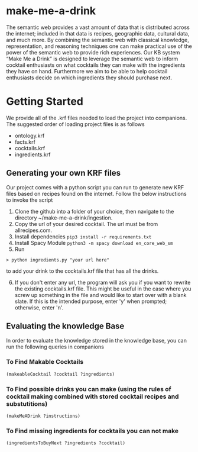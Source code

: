 # make-me-a-drink

The semantic web provides a vast amount of data that is distributed across the internet; included in that data is recipes, geographic data, cultural data, and much more. By combining the semantic web with classical knowledge, representation, and reasoning techniques one can make practical use of the power of the semantic web to provide rich experiences. Our KB system “Make Me a Drink” is designed to leverage the semantic web to inform cocktail enthusiasts on what cocktails they can make with the ingredients they have on hand. Furthermore we aim to be able to help cocktail enthusiasts decide on which ingredients they should purchase next.


# Getting Started

We provide all of the .krf files needed to load the project into companions. The suggested order of loading project files is as follows

- ontology.krf
- facts.krf
- cocktails.krf
- ingredients.krf

## Generating your own KRF files
Our project comes with a python script you can run to generate new KRF files based on recipes found on the internet. Follow the below instructions to invoke the script

1. Clone the github into a folder of your choice, then navigate to the directory ~/make-me-a-drink/ingestion.
2. Copy the url of your desired cocktail. The url must be from allrecipes.com.
3. Install dependencies `pip3 install -r requirements.txt`
4. Install Spacy Module `python3 -m spacy download en_core_web_sm`
5. Run
```
> python ingredients.py "your url here"
```
to add your drink to the cocktails.krf file that has all the drinks.

6. If you don't enter any url, the program will ask you if you want to rewrite the existing cocktails.krf file. This might be useful in the case where you screw up something in the file and would like to start over with a blank slate. If this is the intended purpose, enter 'y' when prompted; otherwise, enter 'n'.

## Evaluating the knowledge Base
In order to evaluate the knowledge stored in the knowledge base, you can run the following queries in companions

### To Find Makable Cocktails
```
(makeableCocktail ?cocktail ?ingredients)
```

### To Find possible drinks you can make (using the rules of cocktail making combined with stored cocktail recipes and substutitions)
```
(makeMeADrink ?instructions)
```

### To Find missing ingredients for cocktails you can not make
```
(ingredientsToBuyNext ?ingredients ?cocktail)
```